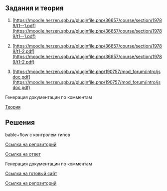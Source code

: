 ## Задания и теория

1. [https://moodle.herzen.spb.ru/pluginfile.php/36657/course/section/19789/t1--1.pdf](https://moodle.herzen.spb.ru/pluginfile.php/36657/course/section/19789/t1--1.pdf)

1. [https://moodle.herzen.spb.ru/pluginfile.php/36657/course/section/19789/t1-2.pdf](https://moodle.herzen.spb.ru/pluginfile.php/36657/course/section/19789/t1-2.pdf)

1. [https://moodle.herzen.spb.ru/pluginfile.php/190757/mod_forum/intro/jsdoc.pdf](https://moodle.herzen.spb.ru/pluginfile.php/190757/mod_forum/intro/jsdoc.pdf)

Генерация документации по комментам

[Теория](https://moodle.herzen.spb.ru/pluginfile.php/190757/mod_forum/intro/jsdoc.pdf)

## Решения

bable+flow с контролем типов

[Ссылка на репозиторий](https://github.com/NikitaPO/bable-flow/tree/master)

[Ссылка на ответ](https://github.com/NikitaPO/NikitaPLabs/blob/master/JS5/result2.md)

Генерация документации по комментам

[Ссылка на готовый сайт](https://nikitapo.github.io/jsdoc/global.html#hiWord)

[Ссылка на репозиторий](https://github.com/NikitaPO/jsdoc)
